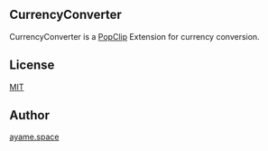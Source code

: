 CurrencyConverter
----

CurrencyConverter is a [PopClip](https://pilotmoon.com/popclip/) Extension for currency conversion.

## License
[MIT](LICENSE)

## Author
[ayame.space](https://ayame.space/)
